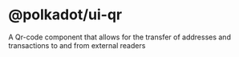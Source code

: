 # @polkadot/ui-qr

A Qr-code component that allows for the transfer of addresses and transactions to and from external readers
